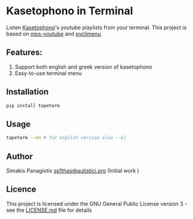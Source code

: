 # Kasetophono in Terminal

Listen [Kasetophono](http://www.kasetophono.com)'s youtube playlists from your terminal. This project is based on [mps-youtube](https://github.com/mps-youtube/mps-youtube) and [pyclimenu](https://github.com/sp1thas/pyclimenu) 

## Features:
1. Support both english and greek version of kasetophono
2. Easy-to-use terminal menu

## 

## Installation
```bash
pip install tapeterm
```

## Usage
```bash
tapeterm --en # for english version else --el
```

## Author
Simakis Panagiotis [sp1thas@autistici.org](mailto://sp1thas@autistici.org) (Initial work )

## Licence
This project is licensed under the GNU General Public License version 3 - see the [LICENSE.md](LICENSE.md) file for details
<style>
